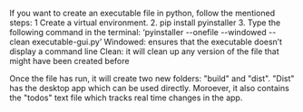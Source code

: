 If you want to create an executable file in python, follow the mentioned steps:
1 Create a virtual environment. 
2. pip install pyinstaller
3. Type the following command in the terminal: ‘pyinstaller --onefile   --windowed --clean executable-gui.py’
Windowed: ensures that the executable doesn’t display a command line
Clean: it will clean up any version of the file that might have been created before

Once the file has run, it will create two new folders: "build" and "dist".
"Dist" has the desktop app which can be used directly. Moroever, it also contains the "todos" text file which tracks real time changes in the app.
